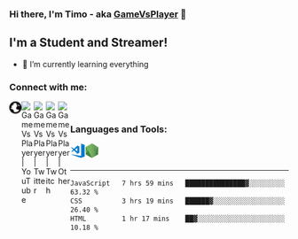 ### Hi there, I'm Timo - aka [GameVsPlayer][website] 👋

## I'm a Student and Streamer!
- 🌱 I’m currently learning everything 

### Connect with me:

[<img align="left" alt="Gamu.tk" width="22px" src="https://raw.githubusercontent.com/iconic/open-iconic/master/svg/globe.svg" />][website]
[<img align="left" alt="GameVsPlayer | YouTube" width="22px" src="https://cdn.jsdelivr.net/npm/simple-icons@v3/icons/youtube.svg" />][youtube]
[<img align="left" alt="GameVsPlayer | Twitter" width="22px" src="https://cdn.jsdelivr.net/npm/simple-icons@v3/icons/twitter.svg" />][twitter]
[<img align="left" alt="GameVsPlayer | Twitch" width="22px" src="https://cdn.jsdelivr.net/npm/simple-icons@v3/icons/twitch.svg" />][twitch]
[<img align="left" alt="GameVsPlayer | Other" width="22px" src="https://cdn.jsdelivr.net/npm/simple-icons@v3/icons/discord.svg" />][other]

<br />

### Languages and Tools:

<img align="left" alt="Visual Studio Code" width="26px" src="https://raw.githubusercontent.com/github/explore/80688e429a7d4ef2fca1e82350fe8e3517d3494d/topics/visual-studio-code/visual-studio-code.png" />
<img align="left" alt="Node.js" width="26px" src="https://raw.githubusercontent.com/github/explore/80688e429a7d4ef2fca1e82350fe8e3517d3494d/topics/nodejs/nodejs.png" />

<br />
<br />

---

<!--START_SECTION:waka-->
```text
JavaScript   7 hrs 59 mins   ███████████████▓░░░░░░░░░   63.32 % 
CSS          3 hrs 19 mins   ██████▓░░░░░░░░░░░░░░░░░░   26.40 % 
HTML         1 hr 17 mins    ██▓░░░░░░░░░░░░░░░░░░░░░░   10.18 % 
```
<!--END_SECTION:waka-->

[website]: https://gamu.tk/
[twitter]: https://gamu.tk/twitter
[youtube]: https://gamu.tk/youtube
[twitch]: https://gamu.tk/twitch
[other]: https://gamu.tk/social

